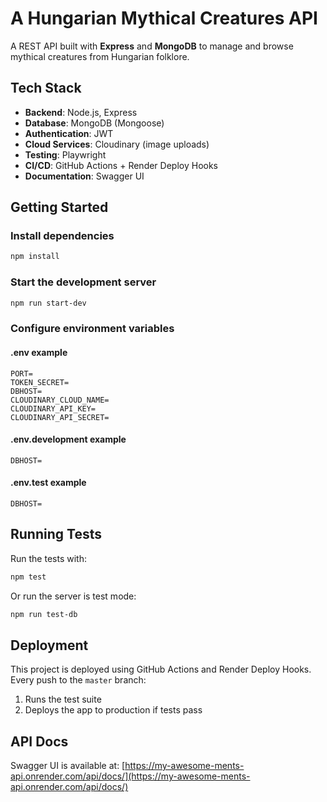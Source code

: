 # A Hungarian Mythical Creatures API

A REST API built with **Express** and **MongoDB** to manage and browse mythical creatures from Hungarian folklore.

## Tech Stack

- **Backend**: Node.js, Express
- **Database**: MongoDB (Mongoose)
- **Authentication**: JWT
- **Cloud Services**: Cloudinary (image uploads)
- **Testing**: Playwright
- **CI/CD**: GitHub Actions + Render Deploy Hooks
- **Documentation**: Swagger UI

## Getting Started

### Install dependencies

```bash
npm install
```

### Start the development server

```bash
npm run start-dev
```

### Configure environment variables

#### .env example

```
PORT=
TOKEN_SECRET=
DBHOST=
CLOUDINARY_CLOUD_NAME=
CLOUDINARY_API_KEY=
CLOUDINARY_API_SECRET=
```

#### .env.development example

```
DBHOST=
```

#### .env.test example

```
DBHOST=
```

## Running Tests

Run the tests with:

```bash
npm test
```

Or run the server is test mode:

```bash
npm run test-db
```

## Deployment

This project is deployed using GitHub Actions and Render Deploy Hooks.
Every push to the `master` branch:

1. Runs the test suite
2. Deploys the app to production if tests pass

## API Docs

Swagger UI is available at: [https://my-awesome-ments-api.onrender.com/api/docs/](https://my-awesome-ments-api.onrender.com/api/docs/)
